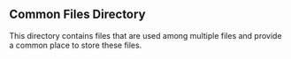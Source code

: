 ## Common Files Directory

This directory contains files that are used among multiple files and provide a common place to store these files.
